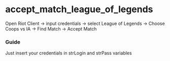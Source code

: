 # accept_match_league_of_legends
Open Riot Client -> input credentials -> select League of Legends -> Choose Coops vs IA -> Find Match -> Accept Match

<h3>Guide</h3>
Just insert your credentials in strLogin and strPass variables
